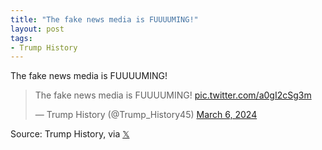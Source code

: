 ```yaml
---
title: "The fake news media is FUUUUMING!"
layout: post
tags:
- Trump History
---
```


The fake news media is FUUUUMING!

<blockquote class="twitter-tweet"><p lang="en" dir="ltr">The fake news media is FUUUUMING! <a href="https://t.co/a0gI2cSg3m">pic.twitter.com/a0gI2cSg3m</a></p>&mdash; Trump History (@Trump_History45) <a href="https://twitter.com/Trump_History45/status/1765189889925226668?ref_src=twsrc%5Etfw">March 6, 2024</a></blockquote> <script async src="https://platform.twitter.com/widgets.js" charset="utf-8"></script>

Source: Trump History, via [𝕏](https://x.com)
